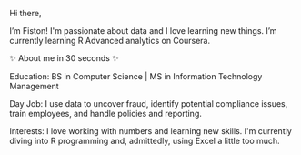 Hi there, 

I’m Fiston! I'm passionate about data and I love learning new things. I’m currently learning R Advanced analytics on Coursera.

✨ About me in 30 seconds ✨

Education: BS in Computer Science | MS in Information Technology Management

Day Job: I use data to uncover fraud, identify potential compliance issues, train employees, and handle policies and reporting.

Interests: I love working with numbers and learning new skills. I'm currently diving into R programming and, admittedly, using Excel a little too much.
